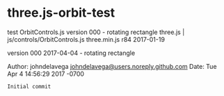 # three.js-orbit-test


test OrbitControls.js version 000 - rotating rectangle
three.js | js/controls/OrbitControls.js
three.min.js r84 2017-01-19






version 000 2017-04-04 - rotating rectangle


Author: johndelavega <johndelavega@users.noreply.github.com>
Date:   Tue Apr 4 14:56:29 2017 -0700

    Initial commit